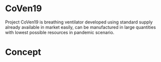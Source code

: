 # CoVen19
Project CoVen19 is breathing ventilator developed using standard supply already available in market easily, can be manufactured in large quantities with lowest possible resources in pandemic scenario.

<h1>Concept</h1>